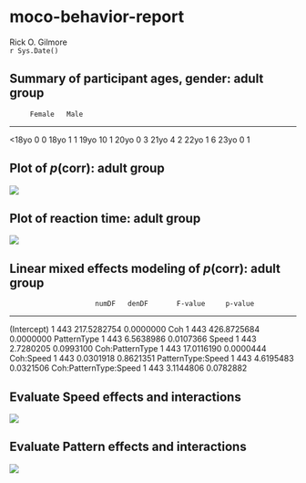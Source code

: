 # moco-behavior-report
Rick O. Gilmore  
`r Sys.Date()`  





## Summary of participant ages, gender: adult group


         Female   Male
------  -------  -----
<18yo         0      0
18yo          1      1
19yo         10      1
20yo          0      3
21yo          4      2
22yo          1      6
23yo          0      1

## Plot of *p*(corr): adult group

![](img/adult/p.corr.plot-1.png)<!-- -->

## Plot of reaction time: adult group

![](img/adult/rt.plot-1.png)<!-- -->

## Linear mixed effects modeling of *p*(corr): adult group


                         numDF   denDF       F-value     p-value
----------------------  ------  ------  ------------  ----------
(Intercept)                  1     443   217.5282754   0.0000000
Coh                          1     443   426.8725684   0.0000000
PatternType                  1     443     6.5638986   0.0107366
Speed                        1     443     2.7280205   0.0993100
Coh:PatternType              1     443    17.0116190   0.0000444
Coh:Speed                    1     443     0.0301918   0.8621351
PatternType:Speed            1     443     4.6195483   0.0321506
Coh:PatternType:Speed        1     443     3.1144806   0.0782882

## Evaluate Speed effects and interactions



![](img/adult/p.corr.by.spd.plot-1.png)<!-- -->

## Evaluate Pattern effects and interactions



![](img/adult/coh.by.pattern.plot-1.png)<!-- -->

